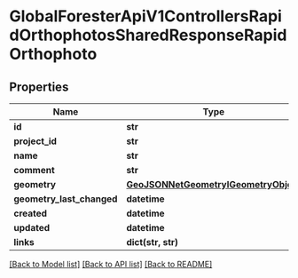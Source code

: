 # GlobalForesterApiV1ControllersRapidOrthophotosSharedResponseRapidOrthophoto

## Properties
Name | Type | Description | Notes
------------ | ------------- | ------------- | -------------
**id** | **str** |  | [optional] 
**project_id** | **str** |  | [optional] 
**name** | **str** |  | [optional] 
**comment** | **str** |  | [optional] 
**geometry** | [**GeoJSONNetGeometryIGeometryObject**](GeoJSONNetGeometryIGeometryObject.md) |  | [optional] 
**geometry_last_changed** | **datetime** |  | [optional] 
**created** | **datetime** |  | [optional] 
**updated** | **datetime** |  | [optional] 
**links** | **dict(str, str)** |  | [optional] 

[[Back to Model list]](../README.md#documentation-for-models) [[Back to API list]](../README.md#documentation-for-api-endpoints) [[Back to README]](../README.md)

